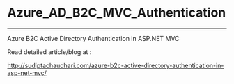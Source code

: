# Azure_AD_B2C_MVC_Authentication
-----------------------------------

Azure B2C Active Directory Authentication in ASP.NET MVC

Read detailed article/blog at : 

<a href="https://sudiptach.wordpress.com/2017/07/04/azure-b2c-ad-authentication-in-asp-net-mvc/" target="_blank">
http://sudiptachaudhari.com/azure-b2c-active-directory-authentication-in-asp-net-mvc/
</a>
